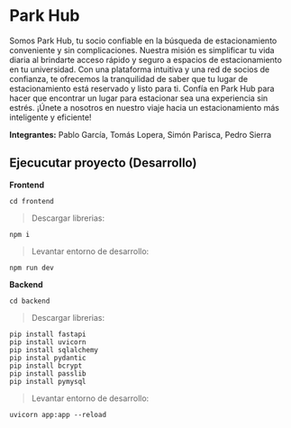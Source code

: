 # Park Hub
Somos Park Hub, tu socio confiable en la búsqueda de estacionamiento conveniente y sin complicaciones. Nuestra misión es simplificar tu vida diaria al brindarte acceso rápido y seguro a espacios de estacionamiento en tu universidad. Con una plataforma intuitiva y una red de socios de confianza, te ofrecemos la tranquilidad de saber que tu lugar de estacionamiento está reservado y listo para ti. Confía en Park Hub para hacer que encontrar un lugar para estacionar sea una experiencia sin estrés. ¡Únete a nosotros en nuestro viaje hacia un estacionamiento más inteligente y eficiente!

**Integrantes:** Pablo García, Tomás Lopera, Simón Parisca, Pedro Sierra

## Ejecucutar proyecto (Desarrollo)
**Frontend**

    cd frontend

> Descargar librerias:

    npm i

> Levantar entorno de desarrollo:

    npm run dev

**Backend**

    cd backend

> Descargar librerias:

    pip install fastapi
    pip install uvicorn
    pip install sqlalchemy
    pip instal pydantic
    pip install bcrypt
    pip install passlib
    pip install pymysql

> Levantar entorno de desarrollo:

    uvicorn app:app --reload
